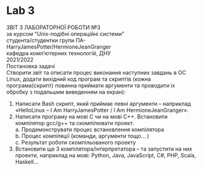 # Lab 3



ЗВІТ З ЛАБОРАТОРНОЇ РОБОТИ №3  
за курсом "Unix-подібні операційні системи"  
студента/студентки групи ПА-  
HarryJamesPotter/HermioneJeanGranger  
кафедра комп’ютерних технологій, ДНУ  
2021/2022  
Постановка задачі  
Створити звіт та описати процес виконання наступних завдань в ОС Linux, додати вихідний код програм та скриптів 
(кожна програма(скрипт) повинна приймати аргументи та проводити іх обробку з подальшим виведенням на екран):  
1)	Написати Bash скрипт, який приймає певні аргументи – наприклад «HelloLinux – I Am HarryJamesPotter / I Am HermioneJeanGranger».  
2)	Написати програму на мові C чи на мові C++. Встановити компілятор gcc/g++ та скомпілювати проект.  
a.	Продемонструвати процес встановлення компілятора  
b.	Процес компіляції (команди, аргументи тощо… )  
c.	Результат роботи скомпільованого проекту  
3)	Встановити ще 3 компілятора/інтерпретатора – та запустити на них проекти, наприклад на мові: Python, Java, JavaScript, C#, PHP, Scala, Haskell...  





